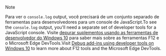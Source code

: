> [!NOTE]
> <span data-ttu-id="ce978-101">Para ver o `console.log` output, você precisará de um conjunto separado de ferramentas para desenvolvedores para um console de JavaScript.</span><span class="sxs-lookup"><span data-stu-id="ce978-101">To see the `console.log` output, you'll need a separate set of developer tools for a JavaScript console.</span></span> <span data-ttu-id="ce978-102">Visite [depurar suplementos usando as ferramentas de desenvolvedor do Windows 10](../testing/debug-add-ins-using-f12-developer-tools-on-windows-10.md) para saber mais sobre as ferramentas F12 e o Microsoft Edge DevTools.</span><span class="sxs-lookup"><span data-stu-id="ce978-102">Visit [Debug add-ins using developer tools on Windows 10](../testing/debug-add-ins-using-f12-developer-tools-on-windows-10.md) to learn more about F12 tools and the Microsoft Edge DevTools.</span></span>
